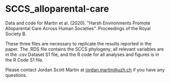 # SCCS_alloparental-care
Data and code for Martin et al. (2020). "Harsh Environments Promote Alloparental Care Across Human Societies". Proceedings of the Royal Society B.

These three files are necessary to replicate the results reported in the paper. The .RDS file contains the SCCS phylogeny, all relevant variables are in the .csv Dataset S1 file, and the R code for all analyses and figures is in the R Code S1 file.

Please contact Jordan Scott Martin at jordan.martin@uzh.ch if you have any questions.
